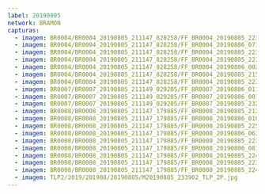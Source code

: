 ```yaml
---
label: 20190805
network: BRAMON
capturas:
  - imagem: BR0004/BR0004_20190805_211147_828258/FF_BR0004_20190805_223913_687_0141568.fits_maxpixel.jpg
  - imagem: BR0004/BR0004_20190805_211147_828258/FF_BR0004_20190806_071222_568_0978944.fits_maxpixel.jpg
  - imagem: BR0004/BR0004_20190805_211147_828258/FF_BR0004_20190805_223526_939_0135680.fits_maxpixel.jpg
  - imagem: BR0004/BR0004_20190805_211147_828258/FF_BR0004_20190805_223904_570_0141312.fits_maxpixel.jpg
  - imagem: BR0004/BR0004_20190805_211147_828258/FF_BR0004_20190806_002513_130_0313344.fits_maxpixel.jpg
  - imagem: BR0004/BR0004_20190805_211147_828258/FF_BR0004_20190805_215841_559_0076032.fits_maxpixel.jpg
  - imagem: BR0004/BR0004_20190805_211147_828258/FF_BR0004_20190805_223515_999_0135424.fits_maxpixel.jpg
  - imagem: BR0007/BR0007_20190805_211149_029205/FF_BR0007_20190806_011609_855_0438528.fits_maxpixel.jpg
  - imagem: BR0007/BR0007_20190805_211149_029205/FF_BR0007_20190806_001155_656_0323072.fits_maxpixel.jpg
  - imagem: BR0007/BR0007_20190805_211149_029205/FF_BR0007_20190805_232254_686_0235008.fits_maxpixel.jpg
  - imagem: BR0008/BR0008_20190805_211147_179885/FF_BR0008_20190805_212718_209_0012032.fits_maxpixel.jpg
  - imagem: BR0008/BR0008_20190805_211147_179885/FF_BR0008_20190806_010815_104_0183296.fits_maxpixel.jpg
  - imagem: BR0008/BR0008_20190805_211147_179885/FF_BR0008_20190805_225239_717_0078592.fits_maxpixel.jpg
  - imagem: BR0008/BR0008_20190805_211147_179885/FF_BR0008_20190806_063159_227_0436992.fits_maxpixel.jpg
  - imagem: BR0008/BR0008_20190805_211147_179885/FF_BR0008_20190805_223507_251_0065280.fits_maxpixel.jpg
  - imagem: BR0008/BR0008_20190805_211147_179885/FF_BR0008_20190806_081346_192_0515840.fits_maxpixel.jpg
  - imagem: BR0008/BR0008_20190805_211147_179885/FF_BR0008_20190805_224519_999_0072960.fits_maxpixel.jpg
  - imagem: BR0008/BR0008_20190805_211147_179885/FF_BR0008_20190805_223858_489_0068352.fits_maxpixel.jpg
  - imagem: BR0008/BR0008_20190805_211147_179885/FF_BR0008_20190805_224457_014_0072704.fits_maxpixel.jpg
  - imagem: TLP2/2019/201908/20190805/M20190805_233902_TLP_2P.jpg
---
```

